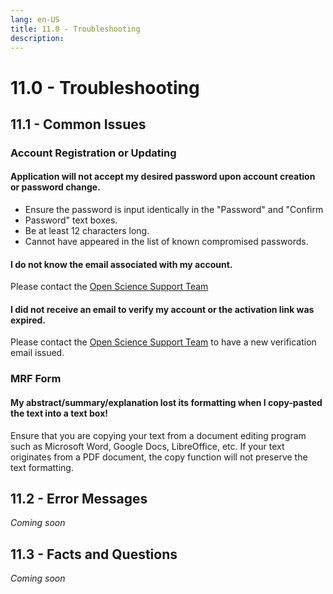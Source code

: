 ```yaml
---
lang: en-US
title: 11.0 - Troubleshooting
description:
---
```

# 11.0 - Troubleshooting

## 11.1 - Common Issues

### Account Registration or Updating

#### Application will not accept my desired password upon account creation or password change.
     
- Ensure the password is input identically in the "Password" and "Confirm
- Password" text boxes.
- Be at least 12 characters long.
- Cannot have appeared in the list of known compromised passwords.

#### I do not know the email associated with my account.

Please contact the [Open Science Support
Team](mailto:DFO.OpenScience-ScienceOuverte.MPO@dfo-mpo.gc.ca)

#### I did not receive an email to verify my account or the activation link was expired.

Please contact the [Open Science Support
Team](mailto:DFO.OpenScience-ScienceOuverte.MPO@dfo-mpo.gc.ca) to have a new
verification email issued.


### MRF Form

#### My abstract/summary/explanation lost its formatting when I copy-pasted the text into a text box!
     
Ensure that you are copying your text from a document editing program such as
Microsoft Word, Google Docs, LibreOffice, etc. If your text originates from a
PDF document, the copy function will not preserve the text formatting.

## 11.2 - Error Messages

*Coming soon*

## 11.3 - Facts and Questions

*Coming soon*
